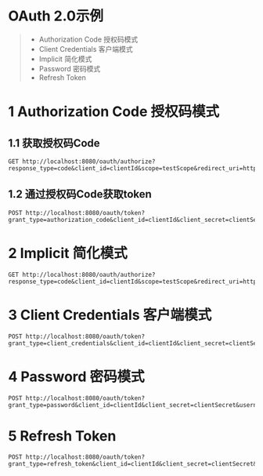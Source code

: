 # OAuth 2.0示例

> - Authorization Code 授权码模式
> - Client Credentials 客户端模式
> - Implicit 简化模式
> - Password 密码模式
> - Refresh Token

# 1 Authorization Code 授权码模式

## 1.1 获取授权码Code

```shell
GET http://localhost:8080/oauth/authorize?response_type=code&client_id=clientId&scope=testScope&redirect_uri=http://localhost:8080/oauth2callback/getTokenByCode
```

## 1.2 通过授权码Code获取token

```shell
POST http://localhost:8080/oauth/token?grant_type=authorization_code&client_id=clientId&client_secret=clientSecret&code=JWKfJ8&redirect_uri=http://127.0.0.1:8080
```

# 2 Implicit 简化模式

```shell
GET http://localhost:8080/oauth/authorize?response_type=code&client_id=clientId&scope=testScope&redirect_uri=http://localhost:8080/oauth2callback/getTokenByCode
```

# 3 Client Credentials 客户端模式

```shell
POST http://localhost:8080/oauth/token?grant_type=client_credentials&client_id=clientId&client_secret=clientSecret
```

# 4 Password 密码模式

```shell
POST http://localhost:8080/oauth/token?grant_type=password&client_id=clientId&client_secret=clientSecret&username=user&password=password
```

# 5 Refresh Token

```shell
POST http://localhost:8080/oauth/token?grant_type=refresh_token&client_id=clientId&client_secret=clientSecret&refresh_token=wMIUJiieJ7ecZJXWQn003P1M1Zw
```


